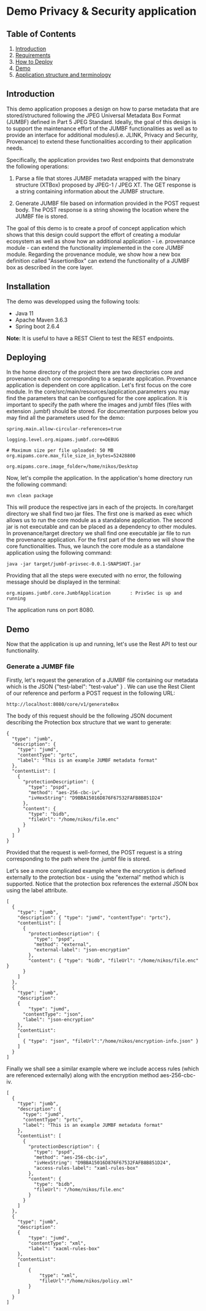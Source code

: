 # Demo Privacy & Security application

## Table of Contents

1. [Introduction](#intro)
2. [Requirements](#requirements)
3. [How to Deploy](#deployment)
3. [Demo](#demo)
4. [Application structure and terminology](#spring)


## Introduction <a name="intro"></a>

This demo application proposes a design on how to parse metadata that are stored/structured following the JPEG Universal Metadata Box Format (JUMBF) defined in Part 5 JPEG Standard. Ideally, the goal of this design is to support the maintenance effort of the JUMBF functionalities as well as to provide an interface for additional modules(i.e. JLINK, Privacy and Security, Provenance) to extend these functionalities according to their application needs.

Specifically, the application provides two Rest endpoints that demonstrate the following operations:

1. Parse a file that stores JUMBF metadata wrapped with the binary structure (XTBox) proposed by JPEG-1 / JPEG XT. The GET response is a string containing information about the JUMBF structure.

2. Generate JUMBF file based on information provided in the POST request body. The POST response is a string showing the location where the JUMBF file is stored.

The goal of this demo is to create a proof of concept application which shows that this design could support the effort of creating a modular ecosystem as well as show how an additional application - i.e. provenance module - can extend the functionality implemented in the core JUMBF module. Regarding the provenance module, we show how a new box definition called "AssertionBox" can extend the functionality of a JUMBF box as described in the core layer. 

## Installation <a name="requirements"></a>

The demo was developped using the following tools:

* Java 11
* Apache Maven 3.6.3
* Spring boot 2.6.4

**Note:** It is useful to have a REST Client to test the REST endpoints.

## Deploying <a name="deployment"></a>

In the home directory of the project there are two directories core and provenance each one corresponding to a separate application. Provenance application is dependent on core application. Let's first focus on the core module. In the core/src/main/resources/application.parameters you may find the parameters that can be configured for the core application. It is important to specify the path where the images and jumbf files (files with extension .jumbf) should be stored. For documentation purposes below you may find all the parameters used for the demo:

``` 
spring.main.allow-circular-references=true

logging.level.org.mipams.jumbf.core=DEBUG 

# Maximum size per file uploaded: 50 MB
org.mipams.core.max_file_size_in_bytes=52428800

org.mipams.core.image_folder=/home/nikos/Desktop

```

Now, let's compile the application. In the application's home directory run the following command:

```
mvn clean package
```

This will produce the respective jars in each of the projects. In core/target directory we shall find two jar files. The first one is marked as exec which allows us to run the core module as a standalone application. The second jar is not executable and can be placed as a dependency to other modules. In provenance/target directory we shall find one executable jar file to run the provenance application. For the first part of the demo we will show the core functionalities. Thus, we launch the core module as a standalone application using the following command:

```
java -jar target/jumbf-privsec-0.0.1-SNAPSHOT.jar
```

Providing that all the steps were executed with no error, the following message should be displayed in the terminal:

```
org.mipams.jumbf.core.JumbfApplication       : PrivSec is up and running
```

The application runs on port 8080.

## Demo <a name="demo"></a>

Now that the application is up and running, let's use the Rest API to test our functionality. 

### Generate a JUMBF file
Firstly, let's request the generation of a JUMBF file containing our metadata which is the JSON {"test-label": "test-value" } . We can use the Rest Client of our reference and perform a POST request in the following URL:

```
http://localhost:8080/core/v1/generateBox
```

The body of this request should be the following JSON document describing the Protection box structure that we want to generate:

```
{
  "type": "jumb",
  "description": {
    "type": "jumd",
    "contentType": "prtc",
    "label": "This is an example JUMBF metadata format"
  },
  "contentList": [
    {
      "protectionDescription": {
        "type": "pspd",
      	"method": "aes-256-cbc-iv",
      	"ivHexString": "D9BBA15016D876F67532FAFB8B851D24"
      },
      "content": {
        "type": "bidb",
        "fileUrl": "/home/nikos/file.enc"
      }     
    }
  ]	
}
```

Provided that the request is well-formed, the POST request is a string corresponding to the path where the .jumbf file is stored.

Let's see a more complicated example where the encryption is defined externally to the protection box - using the "external" method which is supported. Notice that the protection box references the external JSON box using the label attribute.

```
[
  {
    "type": "jumb",
    "description": { "type": "jumd", "contentType": "prtc"},
    "contentList": [
      {
        "protectionDescription": {
          "type": "pspd",
          "method": "external",
          "external-label": "json-encryption"
        },
        "content": { "type": "bidb", "fileUrl": "/home/nikos/file.enc" }     
      }
    ]	
  },
  {
    "type": "jumb",
    "description":
    {
    	"type": "jumd",
      "contentType": "json",
      "label": "json-encryption"
    },
    "contentList":
    [
      { "type": "json", "fileUrl":"/home/nikos/encryption-info.json" }
    ]
  }
]
```

Finally we shall see a similar example where we include access rules (which are referenced externally) along with the encryption method aes-256-cbc-iv.

```
[
  {
    "type": "jumb",
    "description": {
      "type": "jumd",
      "contentType": "prtc",
      "label": "This is an example JUMBF metadata format"
    },
    "contentList": [
      {
        "protectionDescription": {
          "type": "pspd",
          "method": "aes-256-cbc-iv",
          "ivHexString": "D9BBA15016D876F67532FAFB8B851D24",
          "access-rules-label": "xaml-rules-box"
        },
        "content": {
          "type": "bidb",
          "fileUrl": "/home/nikos/file.enc"
        }     
      }
    ]	
  },
  {
    "type": "jumb",
    "description":
    {
    	"type": "jumd",
        "contentType": "xml",
        "label": "xacml-rules-box"
    },
    "contentList":
    [
        {
            "type": "xml",
            "fileUrl":"/home/nikos/policy.xml"
        }
    ]
  }
]
```